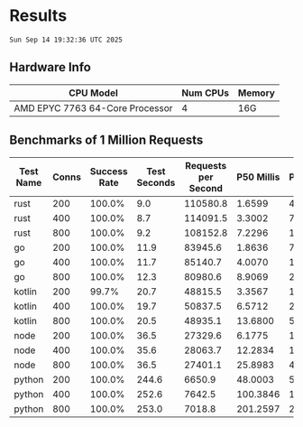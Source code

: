 # Results
`Sun Sep 14 19:32:36 UTC 2025`
## Hardware Info
| CPU Model | Num CPUs | Memory |
| --------- | -------- | ------ |
| AMD EPYC 7763 64-Core Processor | 4 | 16G |

## Benchmarks of 1 Million Requests
| Test Name | Conns | Success Rate | Test Seconds | Requests per Second | P50 Millis | P99 Millis | P99.9 Millis | API Memory MB | API CPU Time | API Threads |
| --------- | ----- | ------------ | ------------ | ------------------- | ---------- | ---------- | ------------ | ------------- | ------------ | ----------- |
| rust | 200 | 100.0% | 9.0 | 110580.8 | 1.6599 | 4.5490 | 6.1560 | 8.3 | 00:00:17 | 5 |
| rust | 400 | 100.0% | 8.7 | 114091.5 | 3.3002 | 7.7749 | 10.3590 | 13.1 | 00:00:17 | 5 |
| rust | 800 | 100.0% | 9.2 | 108152.8 | 7.2296 | 12.9424 | 19.1359 | 21.8 | 00:00:18 | 5 |
| go | 200 | 100.0% | 11.9 | 83945.6 | 1.8636 | 7.5572 | 10.2259 | 18.0 | 00:00:28 | 11 |
| go | 400 | 100.0% | 11.7 | 85140.7 | 4.0070 | 14.3003 | 19.6284 | 24.0 | 00:00:28 | 11 |
| go | 800 | 100.0% | 12.3 | 80980.6 | 8.9069 | 26.2552 | 40.9498 | 37.2 | 00:00:29 | 12 |
| kotlin | 200 | 99.7% | 20.7 | 48815.5 | 3.3567 | 15.5507 | 35.3668 | 339.4 | 00:01:04 | 155 |
| kotlin | 400 | 100.0% | 19.7 | 50837.5 | 6.5712 | 28.2962 | 63.3746 | 410.8 | 00:01:00 | 155 |
| kotlin | 800 | 100.0% | 20.5 | 48935.1 | 13.6800 | 51.9252 | 150.2686 | 485.1 | 00:01:01 | 155 |
| node | 200 | 100.0% | 36.5 | 27329.6 | 6.1775 | 10.4607 | 12.2827 | 113.9 | 00:00:36 | 7 |
| node | 400 | 100.0% | 35.6 | 28063.7 | 12.2834 | 19.4439 | 21.4761 | 144.4 | 00:00:36 | 7 |
| node | 800 | 100.0% | 36.5 | 27401.1 | 25.8983 | 40.8563 | 44.0536 | 154.4 | 00:00:37 | 7 |
| python | 200 | 100.0% | 244.6 | 6650.9 | 48.0003 | 55.0859 | 57.1198 | 32.4 | 00:04:04 | 1 |
| python | 400 | 100.0% | 252.6 | 7642.5 | 100.3846 | 114.2984 | 120.0303 | 35.8 | 00:04:12 | 1 |
| python | 800 | 100.0% | 253.0 | 7018.8 | 201.2597 | 225.1459 | 239.9408 | 41.4 | 00:04:13 | 1 |
